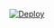 
[![Deploy](https://www.herokucdn.com/deploy/button.svg)](https://heroku.com/deploy?template=https://github.com/DXMBOTS/Marie_Chechi2.0.git)

